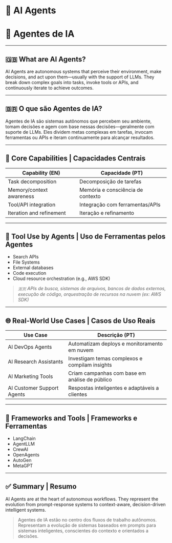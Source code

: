 # 🤖 AI Agents  
# 🤖 Agentes de IA

---

## 🇬🇧 What are AI Agents?

AI Agents are autonomous systems that perceive their environment, make decisions, and act upon them—usually with the support of LLMs. They break down complex goals into tasks, invoke tools or APIs, and continuously iterate to achieve outcomes.

---

## 🇧🇷 O que são Agentes de IA?

Agentes de IA são sistemas autônomos que percebem seu ambiente, tomam decisões e agem com base nessas decisões—geralmente com suporte de LLMs. Eles dividem metas complexas em tarefas, invocam ferramentas ou APIs e iteram continuamente para alcançar resultados.

---

## 🧠 Core Capabilities | Capacidades Centrais

| Capability (EN)           | Capacidade (PT)                |
|---------------------------|--------------------------------|
| Task decomposition         | Decomposição de tarefas        |
| Memory/context awareness   | Memória e consciência de contexto |
| Tool/API integration       | Integração com ferramentas/APIs |
| Iteration and refinement   | Iteração e refinamento         |

---

## 🔧 Tool Use by Agents | Uso de Ferramentas pelos Agentes

- Search APIs  
- File Systems  
- External databases  
- Code execution  
- Cloud resource orchestration (e.g., AWS SDK)

> *🇧🇷 APIs de busca, sistemas de arquivos, bancos de dados externos, execução de código, orquestração de recursos na nuvem (ex: AWS SDK)*

---

## 🌐 Real-World Use Cases | Casos de Uso Reais

| Use Case                     | Descrição (PT)                                     |
|-----------------------------|----------------------------------------------------|
| AI DevOps Agents            | Automatizam deploys e monitoramento em nuvem       |
| AI Research Assistants      | Investigam temas complexos e compilam insights     |
| AI Marketing Tools          | Criam campanhas com base em análise de público     |
| AI Customer Support Agents  | Respostas inteligentes e adaptáveis a clientes     |

---

## 🧰 Frameworks and Tools | Frameworks e Ferramentas

- LangChain  
- AgentLLM  
- CrewAI  
- OpenAgents  
- AutoGen  
- MetaGPT

---

## ✅ Summary | Resumo

AI Agents are at the heart of autonomous workflows. They represent the evolution from prompt-response systems to context-aware, decision-driven intelligent systems.

> Agentes de IA estão no centro dos fluxos de trabalho autônomos. Representam a evolução de sistemas baseados em prompts para sistemas inteligentes, conscientes do contexto e orientados a decisões.
